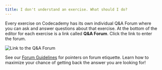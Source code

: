```yaml
---
title: I don't understand an exercise. What should I do?
---
```


Every exercise on Codecademy has its own individual Q&A Forum where you can ask and answer questions about that exercise. At the bottom of the editor for each exercise is a link called **Q&A Forum**. Click the link to enter the forum. 

![Link to the Q&A Forum](https://raw.github.com/RyzacInc/help.codecademy.com/master/proposed/_assets/_img/i-dont-understand-a-lesson.png)

See our [Forum Guidelines](http://www.codecademy.com/docs/forum_guidelines) for pointers on forum etiquette. Learn how to maximize your chance of getting back the answer you are looking for!
